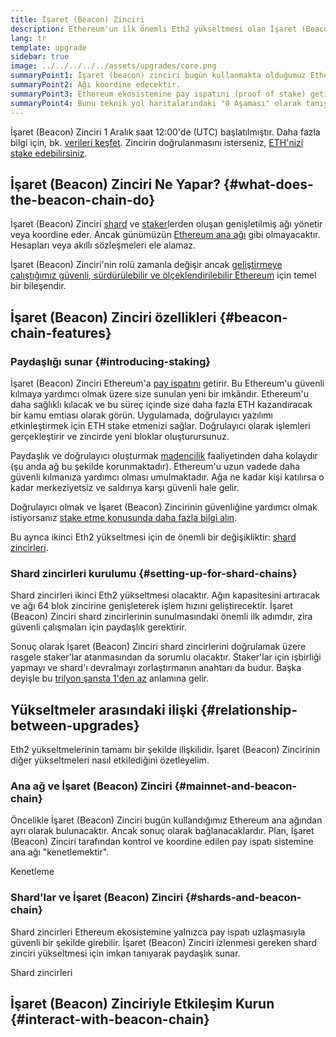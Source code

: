 ```yaml
---
title: İşaret (Beacon) Zinciri
description: Ethereum'un ilk önemli Eth2 yükseltmesi olan İşaret (Beacon) Zinciri hakkında bilgi alın.
lang: tr
template: upgrade
sidebar: true
image: ../../../../../assets/upgrades/core.png
summaryPoint1: İşaret (beacon) zinciri bugün kullanmakta olduğumuz Ethereum ile ilgili hiçbir şeyi değiştirmez.
summaryPoint2: Ağı koordine edecektir.
summaryPoint3: Ethereum ekosistemine pay ispatını (proof of stake) getirir.
summaryPoint4: Bunu teknik yol haritalarındaki "0 Aşaması" olarak tanıyor olabilirsiniz.
---
```


<UpgradeStatus isShipped date="Sevk edildi!">
    İşaret (Beacon) Zinciri 1 Aralık saat 12:00'de (UTC) başlatılmıştır. Daha fazla bilgi için, bk. <a href="https://beaconscan.com/">verileri keşfet</a>. Zincirin doğrulanmasını isterseniz, <a href="/staking/">ETH'nizi stake edebilirsiniz</a>.
</UpgradeStatus>

## İşaret (Beacon) Zinciri Ne Yapar? {#what-does-the-beacon-chain-do}

İşaret (Beacon) Zinciri [shard](/upgrades/shard-chains/) ve [staker](/staking/)lerden oluşan genişletilmiş ağı yönetir veya koordine eder. Ancak günümüzün [Ethereum ana ağı](/glossary/#mainnet) gibi olmayacaktır. Hesapları veya akıllı sözleşmeleri ele alamaz.

İşaret (Beacon) Zinciri'nin rolü zamanla değişir ancak [geliştirmeye çalıştığımız güvenli, sürdürülebilir ve ölçeklendirilebilir Ethereum](/upgrades/vision/) için temel bir bileşendir.

## İşaret (Beacon) Zinciri özellikleri {#beacon-chain-features}

### Paydaşlığı sunar {#introducing-staking}

İşaret (Beacon) Zinciri Ethereum'a [pay ispatını](/developers/docs/consensus-mechanisms/pos/) getirir. Bu Ethereum'u güvenli kılmaya yardımcı olmak üzere size sunulan yeni bir imkândır. Ethereum'u daha sağlıklı kılacak ve bu süreç içinde size daha fazla ETH kazandıracak bir kamu emtiası olarak görün. Uygulamada, doğrulayıcı yazılımı etkinleştirmek için ETH stake etmenizi sağlar. Doğrulayıcı olarak işlemleri gerçekleştirir ve zincirde yeni bloklar oluşturursunuz.

Paydaşlık ve doğrulayıcı oluşturmak [madencilik](/developers/docs/mining/) faaliyetinden daha kolaydır (şu anda ağ bu şekilde korunmaktadır). Ethereum'u uzun vadede daha güvenli kılmanıza yardımcı olması umulmaktadır. Ağa ne kadar kişi katılırsa o kadar merkeziyetsiz ve saldırıya karşı güvenli hale gelir.

<InfoBanner emoji=":money_bag:">
Doğrulayıcı olmak ve İşaret (Beacon) Zincirinin güvenliğine yardımcı olmak istiyorsanız <a href="/staking/">stake etme konusunda daha fazla bilgi alın</a>.
</InfoBanner>

Bu ayrıca ikinci Eth2 yükseltmesi için de önemli bir değişikliktir: [shard zincirleri](/upgrades/shard-chains/).

### Shard zincirleri kurulumu {#setting-up-for-shard-chains}

Shard zincirleri ikinci Eth2 yükseltmesi olacaktır. Ağın kapasitesini artıracak ve ağı 64 blok zincirine genişleterek işlem hızını geliştirecektir. İşaret (Beacon) Zinciri shard zincirlerinin sunulmasındaki önemli ilk adımdır, zira güvenli çalışmaları için paydaşlık gerektirir.

Sonuç olarak İşaret (Beacon) Zinciri shard zincirlerini doğrulamak üzere rasgele staker'lar atanmasından da sorumlu olacaktır. Staker'lar için işbirliği yapmayı ve shard'ı devralmayı zorlaştırmanın anahtarı da budur. Başka deyişle bu [trilyon şansta 1'den az](https://medium.com/@chihchengliang/minimum-committee-size-explained-67047111fa20) anlamına gelir.

## Yükseltmeler arasındaki ilişki {#relationship-between-upgrades}

Eth2 yükseltmelerinin tamamı bir şekilde ilişkilidir. İşaret (Beacon) Zincirinin diğer yükseltmeleri nasıl etkilediğini özetleyelim.

### Ana ağ ve İşaret (Beacon) Zinciri {#mainnet-and-beacon-chain}

Öncelikle İşaret (Beacon) Zinciri bugün kullandığımız Ethereum ana ağından ayrı olarak bulunacaktır. Ancak sonuç olarak bağlanacaklardır. Plan, İşaret (Beacon) Zinciri tarafından kontrol ve koordine edilen pay ispatı sistemine ana ağı "kenetlemektir".

<ButtonLink to="/upgrades/merge/">Kenetleme</ButtonLink>

### Shard'lar ve İşaret (Beacon) Zinciri {#shards-and-beacon-chain}

Shard zincirleri Ethereum ekosistemine yalnızca pay ispatı uzlaşmasıyla güvenli bir şekilde girebilir. İşaret (Beacon) Zinciri izlenmesi gereken shard zinciri yükseltmesi için imkan tanıyarak paydaşlık sunar.

<ButtonLink to="/upgrades/shard-chains/">Shard zincirleri</ButtonLink>

<Divider />

## İşaret (Beacon) Zinciriyle Etkileşim Kurun {#interact-with-beacon-chain}

<EthUpgradeBeaconChainActions />
